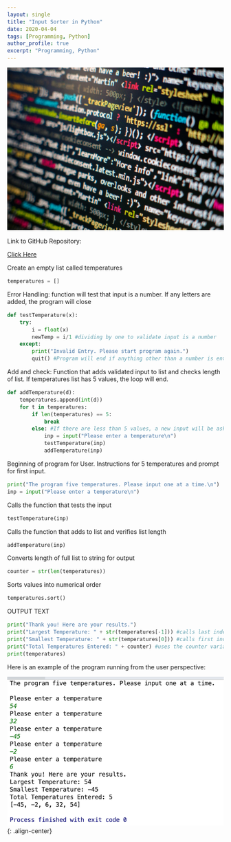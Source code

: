 ```yaml
---
layout: single
title: "Input Sorter in Python"
date: 2020-04-04
tags: [Programming, Python]
author_profile: true
excerpt: "Programming, Python"
---
```

![Programming](/images/programming.jpg "Input Sorter in Python")

Link to GitHub Repository:

[Click Here](https://github.com/davidsuffolk/Python-Input-Sorter)

Create an empty list called temperatures
```python
temperatures = []
```

Error Handling: function will test that input is a number. If any letters are added, the program will close

```python
def testTemperature(x):
    try:
        i = float(x)
        newTemp = i/1 #dividing by one to validate input is a number
    except:
        print("Invalid Entry. Please start program again.")
        quit() #Program will end if anything other than a number is entered
```


Add and check: Function that adds validated input to list and checks length of list.
If temperatures list has 5 values, the loop will end.

```python
def addTemperature(d):
    temperatures.append(int(d))
    for t in temperatures:
        if len(temperatures) == 5:
            break
        else: #If there are less than 5 values, a new input will be asked for and the functions will run again
            inp = input("Please enter a temperature\n")
            testTemperature(inp)
            addTemperature(inp)
```

Beginning of program for User. Instructions for 5 temperatures and prompt for first input.

```python
print("The program five temperatures. Please input one at a time.\n")
inp = input("Please enter a temperature\n")
```

Calls the function that tests the input

```python
testTemperature(inp)
```

Calls the function that adds to list and verifies list length
```python
addTemperature(inp)
```

Converts length of full list to string for output
```python
counter = str(len(temperatures))
```

Sorts values into numerical order
```python
temperatures.sort()
```

OUTPUT TEXT
```python
print("Thank you! Here are your results.")
print("Largest Temperature: " + str(temperatures[-1])) #calls last index in sorted list
print("Smallest Temperature: " + str(temperatures[0])) #calls first index in sorted list
print("Total Temperatures Entered: " + counter) #uses the counter variable to output number of values
print(temperatures)
```

Here is an example of the program running from the user perspective:

![image-center](/images/input_sorter_output.png){: .align-center}
